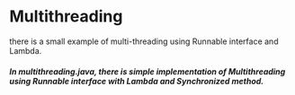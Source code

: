 # Multithreading
there is a small example of multi-threading using Runnable interface and Lambda.

##### In multithreading.java, there is simple implementation of Multithreading using Runnable interface with Lambda and Synchronized method.

